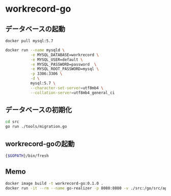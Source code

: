 # workrecord-go

## データベースの起動

```bash
docker pull mysql:5.7

docker run --name mysqld \
           -e MYSQL_DATABASE=workrecord \
           -e MYSQL_USER=default \
           -e MYSQL_PASSWORD=password  \
           -e MYSQL_ROOT_PASSWORD=mysql \
           -p 3306:3306 \
           -d \
           mysql:5.7 \
           --character-set-server=utf8mb4 \
           --collation-server=utf8mb4_general_ci
```

## データベースの初期化

``` bash
cd src
go run ./tools/migration.go
```

## workrecord-goの起動

```bash
{$GOPATH}/bin/fresh
```

## Memo

```bash
docker image build -t workrecord-go:0.1.0 .
docker run -it --rm --name go-realizer -p 8080:8080 -v ./src:/go/src/app workrecord-go:1.0
```
